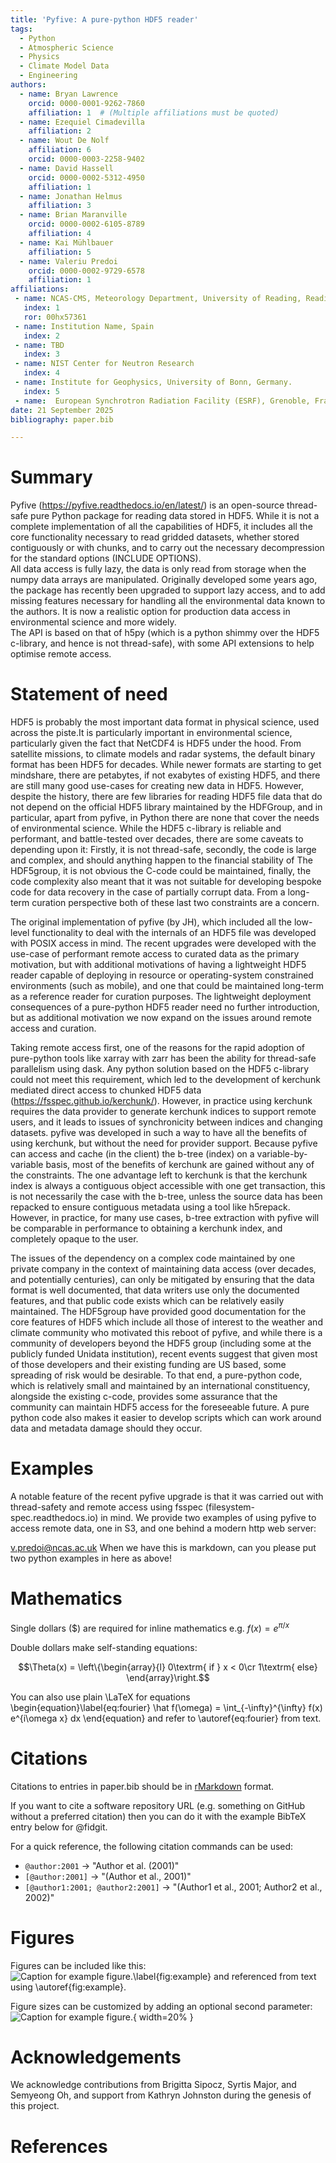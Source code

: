 ```yaml
---
title: 'Pyfive: A pure-python HDF5 reader'
tags:
  - Python
  - Atmospheric Science
  - Physics
  - Climate Model Data
  - Engineering
authors:
  - name: Bryan Lawrence
    orcid: 0000-0001-9262-7860
    affiliation: 1  # (Multiple affiliations must be quoted)
  - name: Ezequiel Cimadevilla
    affiliation: 2
  - name: Wout De Nolf
    affiliation: 6
    orcid: 0000-0003-2258-9402
  - name: David Hassell
    orcid: 0000-0002-5312-4950
    affiliation: 1
  - name: Jonathan Helmus
    affiliation: 3
  - name: Brian Maranville
    orcid: 0000-0002-6105-8789
    affiliation: 4
  - name: Kai Mühlbauer
    affiliation: 5
  - name: Valeriu Predoi
    orcid: 0000-0002-9729-6578
    affiliation: 1
affiliations:
 - name: NCAS-CMS, Meteorology Department, University of Reading, Reading, United Kingdom.
   index: 1
   ror: 00hx57361
 - name: Institution Name, Spain
   index: 2
 - name: TBD
   index: 3
 - name: NIST Center for Neutron Research
   index: 4
 - name: Institute for Geophysics, University of Bonn, Germany.
   index: 5
 - name:  European Synchrotron Radiation Facility (ESRF), Grenoble, France.
date: 21 September 2025
bibliography: paper.bib

---
```


# Summary

Pyfive (<https://pyfive.readthedocs.io/en/latest/>) is an open-source thread-safe pure Python package for reading data stored in HDF5. While it is not a complete implementation of all the capabilities of HDF5, it includes all the core functionality necessary to read gridded datasets, whether stored contiguously or with chunks, and to carry out the necessary decompression for the standard options (INCLUDE OPTIONS).  
All data access is fully lazy, the data is only read from storage when the numpy data arrays are manipulated. Originally developed some years ago, the package has recently been upgraded to support
lazy access, and to add missing features necessary for handling all the environmental data known to the authors. It is now a realistic option for production data access in environmental science and more widely.  
The API is based on that of h5py (which is a python shimmy over the HDF5 c-library, and hence is not thread-safe), with some API extensions to help optimise remote access. 

# Statement of need

HDF5 is probably the most important data format in physical science, used across the piste.It is particularly important in environmental science, particularly given the fact that NetCDF4 is HDF5 under the hood. 
From satellite missions, to climate models and radar systems, the default binary format has been HDF5 for decades. While newer formats are starting to get mindshare, there are petabytes, if not exabytes of existing HDF5, and there are still many good use-cases for creating new data in HDF5. 
However, despite the history, there are few libraries for reading HDF5 file data that do not depend on the official HDF5 library maintained by the HDFGroup, and in particular, apart from pyfive, in Python there are none that cover the needs of environmental science.
While  the HDF5 c-library is reliable and performant, and battle-tested over decades, there are some caveats to depending upon it: Firstly, it is not thread-safe,  secondly, the code is large and complex, and should anything happen to the financial stability of The HDF5group, it is not obvious the C-code could be maintained, finally, the code complexity also meant that it was not suitable for developing bespoke code for data recovery in the case of partially corrupt data. From a long-term curation perspective both of these last two constraints are a concern.

The original implementation of pyfive (by JH), which included all the low-level functionality to deal with the internals of an HDF5 file was developed with POSIX access in mind. 
The recent upgrades were developed with the use-case of performant remote access to curated data as the primary motivation, but with additional motivations of having a lightweight HDF5 reader capable of deploying in resource or operating-system constrained environments (such as mobile), and one that could be maintained long-term as a reference reader for curation purposes. 
The lightweight deployment consequences of a pure-python HDF5 reader need no further introduction, but as additional motivation we now expand on the issues around remote access and curation.

Taking remote access first, one of the reasons for the rapid adoption of pure-python tools like xarray with zarr has been the ability for thread-safe parallelism using dask. Any python solution based on the HDF5 c-library could not meet this requirement, which led to the development of kerchunk mediated direct access to chunked HDF5 data (https://fsspec.github.io/kerchunk/).
However, in practice using kerchunk requires the data provider to generate kerchunk indices to support remote users, and it leads to issues of synchronicity between indices and changing datasets. pyfive was developed in such a way to have all the benefits of using kerchunk, but without the need for provider support. Because pyfive can access and cache (in the client) the b-tree (index) on a variable-by-variable basis, most of the benefits of kerchunk are gained without any of the constraints. 
The one advantage left to kerchunk is that the kerchunk index is always a contiguous object accessible with one get transaction, this is not necessarily the case with the b-tree, unless the source data has been repacked to ensure contiguous metadata using a tool like h5repack. 
However, in practice, for many use cases, b-tree extraction with pyfive will be comparable in performance to obtaining a kerchunk index, and completely opaque to the user.

The issues of the dependency on a complex code maintained by one private company in the context of maintaining data access (over decades, and potentially centuries), can only be mitigated by ensuring that the data format is well documented, that data writers use only the documented features, and that public code exists which can be relatively easily maintained. 
The HDF5group have provided good documentation for the core features of HDF5 which include all those of interest to the weather and climate community who motivated this reboot of pyfive, and while there is a community of developers beyond the HDF5 group (including some at the publicly funded Unidata institution), recent events suggest that given most of those developers and their existing funding are US based, some spreading of risk would be desirable. 
To that end, a pure-python code, which is relatively small and maintained by an international constituency, alongside the existing c-code, provides some assurance that the community can maintain HDF5 access for the foreseeable future. 
A pure python code also makes it easier to develop scripts which can work around data and metadata damage should they occur.

# Examples

A notable feature of the recent pyfive upgrade is that it was carried out with thread-safety and remote access using fsspec (filesystem-spec.readthedocs.io) in mind.  We provide two examples of using pyfive to access remote data, one in S3, and one behind a modern http web server:

v.predoi@ncas.ac.uk When we have this is markdown, can you please put two python examples in here as above!

# Mathematics

Single dollars ($) are required for inline mathematics e.g. $f(x) = e^{\pi/x}$

Double dollars make self-standing equations:

$$\Theta(x) = \left\{\begin{array}{l}
0\textrm{ if } x < 0\cr
1\textrm{ else}
\end{array}\right.$$

You can also use plain \LaTeX for equations
\begin{equation}\label{eq:fourier}
\hat f(\omega) = \int_{-\infty}^{\infty} f(x) e^{i\omega x} dx
\end{equation}
and refer to \autoref{eq:fourier} from text.

# Citations

Citations to entries in paper.bib should be in
[rMarkdown](http://rmarkdown.rstudio.com/authoring_bibliographies_and_citations.html)
format.

If you want to cite a software repository URL (e.g. something on GitHub without a preferred
citation) then you can do it with the example BibTeX entry below for @fidgit.

For a quick reference, the following citation commands can be used:
- `@author:2001`  ->  "Author et al. (2001)"
- `[@author:2001]` -> "(Author et al., 2001)"
- `[@author1:2001; @author2:2001]` -> "(Author1 et al., 2001; Author2 et al., 2002)"

# Figures

Figures can be included like this:
![Caption for example figure.\label{fig:example}](figure.png)
and referenced from text using \autoref{fig:example}.

Figure sizes can be customized by adding an optional second parameter:
![Caption for example figure.](figure.png){ width=20% }

# Acknowledgements

We acknowledge contributions from Brigitta Sipocz, Syrtis Major, and Semyeong
Oh, and support from Kathryn Johnston during the genesis of this project.

# References
